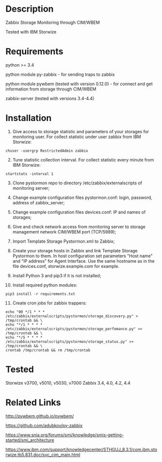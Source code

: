 Description
===========
Zabbix Storage Monitoring through CIM/WBEM

Tested with IBM Storwize


Requirements
============

python >= 3.4

python module py-zabbix - for sending traps to zabbix

python module pywbem (tested with version 0.12.0) - for connect and get information from storage through CIM/WBEM

zabbix-server (tested with versions 3.4-4.4)


Installation
============
1) Give access to storage statistic and parameters of your storages for monitoring user. 
For collect statistic under user zabbix from IBM Storwize:
```
chuser -usergrp RestrictedAdmin zabbix
```

2) Tune statistic collection interval. For collect statistic every minute from IBM Storwize:

```
startstats -interval 1
```

3) Clone pystormon repo to directory /etc/zabbix/externalscripts of monitoring server;

4) Change example configuration files pystormon.conf: login, password, address of zabbix_server;

5) Change example configuration files devices.conf: IP and names of storages;

6) Give and check network access from monitoring server to storage management network CIM/WBEM port (TCP/5989);

7) Import Template Storage Pystormon.xml to Zabbix;

8) Create your storage hosts in Zabbix and link Template Storage Pystormon to them.
In host configuration set parameters "Host name" and "IP address" for Agent Interface.
Use the same hostname as in the file devices.conf, storwize.example.com for example.

9) Install Python 3 and pip3 if it is not installed;

10) Install required python modules:
```
pip3 install -r requirements.txt
```

11) Create cron jobs for zabbix trappers:
```
echo "00 */1 * * *  /etc/zabbix/externalscripts/pystormon/storage_discovery.py" > /tmp/crontab && \
echo "*/1 * * * *   /etc/zabbix/externalscripts/pystormon/storage_perfomance.py" >> /tmp/crontab && \
echo "*/5 * * * *   /etc/zabbix/externalscripts/pystormon/storage_status.py" >> /tmp/crontab && \
crontab /tmp/crontab && rm /tmp/crontab
```

Tested
======
Storwize v3700, v5010, v5030, v7000
Zabbix 3.4, 4.0, 4.2, 4.4

Related Links
=============
http://pywbem.github.io/pywbem/

https://github.com/adubkov/py-zabbix

https://www.snia.org/forums/smi/knowledge/smis-getting-started/smi_architecture

https://www.ibm.com/support/knowledgecenter/STHGUJ_8.3.1/com.ibm.storwize.tb5.831.doc/svc_cim_main.html
